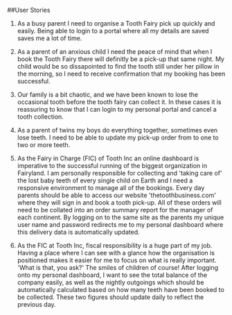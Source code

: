 ##User Stories


1. As a busy parent I need to organise a Tooth Fairy pick up quickly and easily. Being able to login to a portal where all my details are saved saves me a lot of time.

2. As a parent of an anxious child I need the peace of mind that when I book the Tooth Fairy there will definitly be a pick-up that same night. My child would be so dissapointed to find the tooth still under her pillow in the morning, so I need to receive confirmation that my booking has been successful.

3. Our family is a bit chaotic, and we have been known to lose the occasional tooth before the tooth fairy can collect it. In these cases it is reassuring to know that I can login to my personal portal and cancel a tooth collection. 

4. As a parent of twins my boys do everything together, sometimes even lose teeth. I need to be able to update my pick-up order from to one to two or more teeth.

5. As the Fairy in Charge (FIC) of Tooth Inc an online dashboard is imperative to the successful running of the biggest organization in Fairyland. I am personally responsible for collecting and 'taking care of' the lost baby teeth of every single child on Earth and I need a responsive environment to manage all of the bookings. Every day parents should be able to access our website 'thetoothbusiness.com' where they will sign in and book a tooth pick-up. All of these orders will need to be collated into an order summary report for the manager of each continent. By logging on to the same site as the parents my unique user name and password redirects me to my personal dashboard where this delivery data is automatically updated. 

6. As the FIC at Tooth Inc, fiscal responsibility is a huge part of my job. Having a place where I can see with a glance how the organisation is positioned makes it easier for me to focus on what is really important. 'What is that, you ask?' The smiles of children of course! After logging onto my personal dashboard, I want to see the total balance of the company easily, as well as the nightly outgoings which should be automatically calculated based on how many teeth have been booked to be collected. These two figures should update daily to reflect the previous day.

